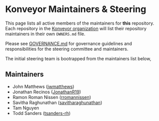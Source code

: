 # Konveyor Maintainers & Steering

This page lists all active members of the maintainers for **this**
repository. Each repository in the [Konveyor organization](https://github.com/konveyor/) will
list their repository maintainers in their own `OWNERS.md` file.


Please see [GOVERNANCE.md](GOVERNANCE.md) for governance guidelines and responsibilities for the
steering committee and maintainers.

The initial steering team is bootrapped from the maintainers list below,

## Maintainers 

* John Matthews	([jwmatthews](https://github.com/jwmatthews)) 
* Jonathan Recinos	([JonathanR19](https://github.com/JonathanR19))
* Ramon Roman Nissen	([rromannissen](https://github.com/rromannissen))
* Savitha Raghunathan	([savitharaghunathan](https://github.com/savitharaghunathan))
* Tam Nguyen		
* Todd Sanders		([tsanders-rh](https://github.com/tsanders-rh))




